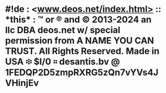 # #!de : <www.deos.net/index.html> :: \*this\* : ™ or ® and © 2013-2024 an llc DBA deos.net w/ special permission from A NAME YOU CAN TRUST. All Rights Reserved. Made in USA ፨ $I/0 ። desantis.bv @ 1FEDQP2D5zmpRXRG5zQn7vYVs4JVHinjEv
